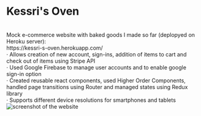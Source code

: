 <h1>Kessri's Oven</h1>

<br />
Mock e-commerce website with baked goods I made so far (deplopyed on Heroku server):
<br />
https://kessri-s-oven.herokuapp.com/
<br />
·	Allows creation of new account, sign-ins, addition of items to cart and check out of items using Stripe API<br/>
·	Used Google Firebase to manage user accounts and to enable google sign-in option<br/>
·	Created reusable react components, used Higher Order Components, handled page transitions using Router and managed states using Redux library<br/>
·	Supports different device resolutions for smartphones and tablets<br/>

<img src="https://i.ibb.co/r5Zw6kX/Untitled.png" title="screenshot of the website">
